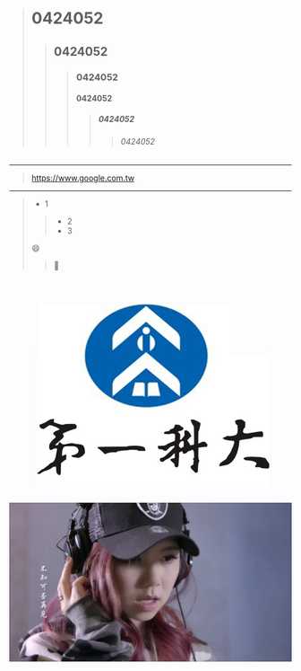 ># 0424052
>>## 0424052
>>>### 0424052
>>>#### 0424052
>>>>##### 0424052
>>>>>###### 0424052
---
><https://www.google.com.tw>
___
>+ 1
>>+ 2
>>+ 3
>>>
>:smile:
>>:date:
>>>
![](logo1.jpg)
[![Everything Is AWESOME](maxresdefault.jpg)](https://www.youtube.com/watch?v=T4SimnaiktU")
